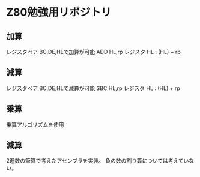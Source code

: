 # Z80勉強用リポジトリ

## 加算
レジスタペア BC,DE,HLで加算が可能
ADD HL,rp
レジスタ HL : (HL) + rp

## 減算
レジスタペア BC,DE,HLで減算が可能
SBC HL,rp
レジスタ HL : (HL) + rp

## 乗算
乗算アルゴリズムを使用

## 減算
2進数の筆算で考えたアセンブラを実装。
負の数の割り算については考えていない。


